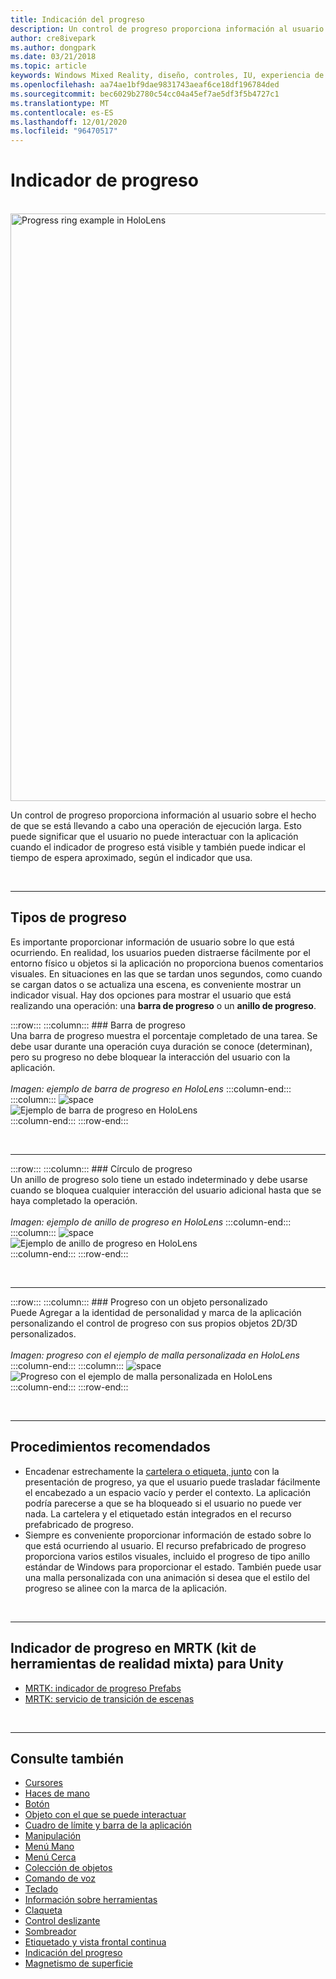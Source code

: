 ```yaml
---
title: Indicación del progreso
description: Un control de progreso proporciona información al usuario sobre el hecho de que se está llevando a cabo una operación de ejecución larga.
author: cre8ivepark
ms.author: dongpark
ms.date: 03/21/2018
ms.topic: article
keywords: Windows Mixed Reality, diseño, controles, IU, experiencia de usuario, indicador de progreso, auriculares de realidad mixta, auriculares de realidad mixta de Windows, auriculares de realidad virtual, HoloLens, MRTK, kit de herramientas de realidad mixta
ms.openlocfilehash: aa74ae1bf9dae9831743aeaf6ce18df196784ded
ms.sourcegitcommit: bec6029b2780c54cc04a45ef7ae5df3f5b4727c1
ms.translationtype: MT
ms.contentlocale: es-ES
ms.lasthandoff: 12/01/2020
ms.locfileid: "96470517"
---
```

# <a name="progress-indicator"></a>Indicador de progreso

<br>

<img src="images/MRTK_ProgressIndicator.gif" alt="Progress ring example in HoloLens" width="940px">

Un control de progreso proporciona información al usuario sobre el hecho de que se está llevando a cabo una operación de ejecución larga. Esto puede significar que el usuario no puede interactuar con la aplicación cuando el indicador de progreso está visible y también puede indicar el tiempo de espera aproximado, según el indicador que usa.

<br>

---

## <a name="types-of-progress"></a>Tipos de progreso

Es importante proporcionar información de usuario sobre lo que está ocurriendo. En realidad, los usuarios pueden distraerse fácilmente por el entorno físico u objetos si la aplicación no proporciona buenos comentarios visuales. En situaciones en las que se tardan unos segundos, como cuando se cargan datos o se actualiza una escena, es conveniente mostrar un indicador visual. Hay dos opciones para mostrar el usuario que está realizando una operación: una **barra de progreso** o un **anillo de progreso**.

:::row:::
    :::column:::
        ### <a name="progress-barbr"></a>Barra de progreso<br>
        Una barra de progreso muestra el porcentaje completado de una tarea. Se debe usar durante una operación cuya duración se conoce (determinan), pero su progreso no debe bloquear la interacción del usuario con la aplicación.<br>
        <br>
        *Imagen: ejemplo de barra de progreso en HoloLens*
    :::column-end:::
        :::column:::
        ![space](images/spacer-20x582.png)<br>
       ![Ejemplo de barra de progreso en HoloLens](images/640px-progressbar.jpg)<br>
    :::column-end:::
:::row-end:::

<br>

---

:::row:::
    :::column:::
        ### <a name="progress-ringbr"></a>Círculo de progreso<br>
        Un anillo de progreso solo tiene un estado indeterminado y debe usarse cuando se bloquea cualquier interacción del usuario adicional hasta que se haya completado la operación.<br>
        <br>
        *Imagen: ejemplo de anillo de progreso en HoloLens*
    :::column-end:::
        :::column:::
        ![space](images/spacer-20x582.png)<br>
       ![Ejemplo de anillo de progreso en HoloLens](images/640px-progressring.jpg)<br>
    :::column-end:::
:::row-end:::

<br>

---

:::row:::
    :::column:::
        ### <a name="progress-with-a-custom-objectbr"></a>Progreso con un objeto personalizado<br>
        Puede Agregar a la identidad de personalidad y marca de la aplicación personalizando el control de progreso con sus propios objetos 2D/3D personalizados.<br>
        <br>
        *Imagen: progreso con el ejemplo de malla personalizada en HoloLens*
    :::column-end:::
        :::column:::
        ![space](images/spacer-20x582.png)<br>
       ![Progreso con el ejemplo de malla personalizada en HoloLens](images/640px-progresscustom.jpg)<br>
    :::column-end:::
:::row-end:::

<br>

---

## <a name="best-practices"></a>Procedimientos recomendados
* Encadenar estrechamente la [cartelera o etiqueta, junto](billboarding-and-tag-along.md) con la presentación de progreso, ya que el usuario puede trasladar fácilmente el encabezado a un espacio vacío y perder el contexto. La aplicación podría parecerse a que se ha bloqueado si el usuario no puede ver nada. La cartelera y el etiquetado están integrados en el recurso prefabricado de progreso.
* Siempre es conveniente proporcionar información de estado sobre lo que está ocurriendo al usuario. El recurso prefabricado de progreso proporciona varios estilos visuales, incluido el progreso de tipo anillo estándar de Windows para proporcionar el estado. También puede usar una malla personalizada con una animación si desea que el estilo del progreso se alinee con la marca de la aplicación.

<br>

---

## <a name="progress-indicator-in-mrtk-mixed-reality-toolkit-for-unity"></a>Indicador de progreso en MRTK (kit de herramientas de realidad mixta) para Unity

* [MRTK: indicador de progreso Prefabs](https://github.com/microsoft/MixedRealityToolkit-Unity/tree/mrtk_release/Assets/MRTK/SDK/Features/UX/Prefabs/ProgressIndicators)
* [MRTK: servicio de transición de escenas](https://microsoft.github.io/MixedRealityToolkit-Unity/Documentation/Extensions/SceneTransitionService/SceneTransitionServiceOverview.html)


<br>

---

## <a name="see-also"></a>Consulte también

* [Cursores](cursors.md)
* [Haces de mano](point-and-commit.md)
* [Botón](button.md)
* [Objeto con el que se puede interactuar](interactable-object.md)
* [Cuadro de límite y barra de la aplicación](app-bar-and-bounding-box.md)
* [Manipulación](direct-manipulation.md)
* [Menú Mano](hand-menu.md)
* [Menú Cerca](near-menu.md)
* [Colección de objetos](object-collection.md)
* [Comando de voz](voice-input.md)
* [Teclado](keyboard.md)
* [Información sobre herramientas](tooltip.md)
* [Claqueta](slate.md)
* [Control deslizante](slider.md)
* [Sombreador](shader.md)
* [Etiquetado y vista frontal continua](billboarding-and-tag-along.md)
* [Indicación del progreso](progress.md)
* [Magnetismo de superficie](surface-magnetism.md)
